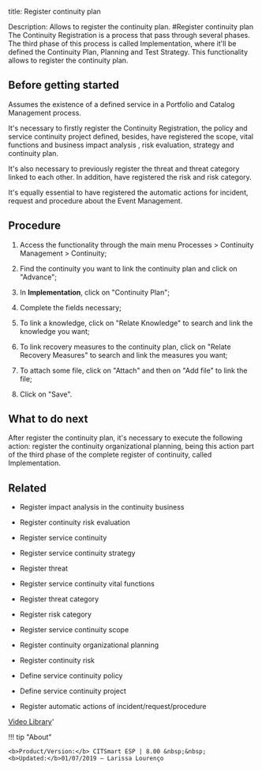 title: Register continuity plan

Description: Allows to register the continuity plan.
#Register continuity plan
The Continuity Registration is a process that pass through several phases. The third phase of this process is called Implementation, where it'll be defined the Continuity Plan, Planning and Test Strategy. This functionality allows to register the continuity plan.

Before getting started
--------------------------

Assumes the existence of a defined service in a Portfolio and Catalog Management
process.

It's necessary to firstly register the Continuity Registration, the policy and
service continuity project defined, besides, have registered the scope, vital
functions and business impact analysis , risk evaluation, strategy and
continuity plan.

It's also necessary to previously register the threat and threat category linked
to each other. In addition, have registered the risk and risk category.

It's equally essential to have registered the automatic actions for incident,
request and procedure about the Event Management.

Procedure
-------------

1.  Access the functionality through the main menu Processes \> Continuity
    Management \> Continuity;

2.  Find the continuity you want to link the continuity plan and click on
    "Advance";

3.  In **Implementation**, click on "Continuity Plan";

4.  Complete the fields necessary;

5.  To link a knowledge, click on "Relate Knowledge" to search and link the
    knowledge you want;

6.  To link recovery measures to the continuity plan, click on "Relate Recovery
    Measures" to search and link the measures you want;

7.  To attach some file, click on "Attach" and then on "Add file" to link the
    file;

8.  Click on "Save".

What to do next
-------------------

After register the continuity plan, it's necessary to execute the following
action: register the continuity organizational planning, being this action part
of the third phase of the complete register of continuity, called
Implementation.

Related
-----------

-   Register impact analysis in the continuity business

-   Register continuity risk evaluation

-   Register service continuity

-   Register service continuity strategy

-   Register threat

-   Register service continuity vital functions

-   Register threat category

-   Register risk category

-   Register service continuity scope

-   Register continuity organizational planning

-   Register continuity risk

-   Define service continuity policy

-   Define service continuity project

-   Register automatic actions of incident/request/procedure


<i class='fa fa-youtube-play  fa-2x' style='color:#97ce17;vertical-align: middle;'> </i> [Video Library](https://www.youtube.com/playlist?list=PLB5qK2uzf2RPwpIsGu97d5LVHeTNzpTMC)'

!!! tip "About"

    <b>Product/Version:</b> CITSmart ESP | 8.00 &nbsp;&nbsp;
    <b>Updated:</b>01/07/2019 – Larissa Lourenço

